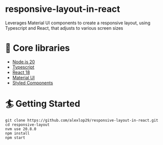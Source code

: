 # responsive-layout-in-react
Leverages Material UI components to create a responsive layout, using Typescript and React, that adjusts to various screen sizes

# 🔧 Core libraries
- [Node.js 20](https://nodejs.org/en)
- [Typescript](https://www.typescriptlang.org)
- [React 18](https://react.dev)
- [Material UI](https://mui.com/material-ui/)
- [Styled Components](https://styled-components.com)

# 🏄 Getting Started
```
git clone https://github.com/alexlop29/responsive-layout-in-react.git
cd responsive-layout
nvm use 20.8.0
npm install
npm start
```
